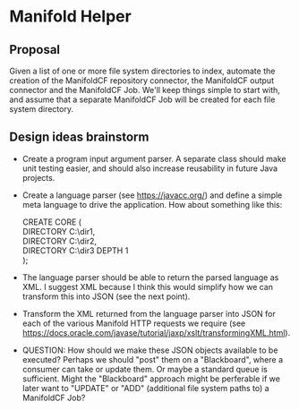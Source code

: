 # Manifold Helper  

## Proposal  
Given a list of one or more file system directories to index, automate the creation of the ManifoldCF repository connector, the ManifoldCF output connector and the ManifoldCF Job. We'll keep things simple to start with, and assume that a separate ManifoldCF Job will be created for each file system directory.

## Design ideas brainstorm  
* Create a program input argument parser. A separate class should make unit testing easier, and should also increase reusability 
in future Java projects.  

* Create a language parser (see https://javacc.org/) and define a simple meta language to drive the application. How about something like this:  

  CREATE CORE (  
    DIRECTORY C:\dir1,  
    DIRECTORY C:\dir2,  
    DIRECTORY C:\dir3 DEPTH 1  
  );

* The language parser should be able to return the parsed language as XML. I suggest XML because I think this would simplify how we can transform this into JSON (see the next point).
* Transform the XML returned from the language parser into JSON for each of the various Manifold HTTP requests we require (see https://docs.oracle.com/javase/tutorial/jaxp/xslt/transformingXML.html). 
* QUESTION: How should we make these JSON objects available to be executed? Perhaps we should "post" them on a "Blackboard", where a consumer can take or update them. Or maybe a standard queue is sufficient. Might the "Blackboard" approach might be perferable if we later want to "UPDATE" or "ADD" (additional file system paths to) a ManifoldCF Job?
